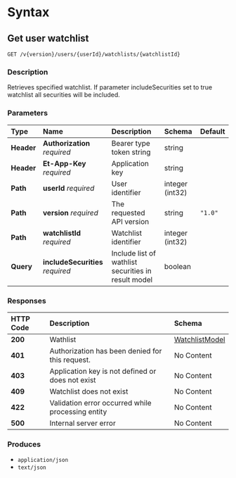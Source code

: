 # Syntax

## Get user watchlist

```text
GET /v{version}/users/{userId}/watchlists/{watchlistId}
```

### Description

Retrieves specified watchlist. If parameter includeSecurities set to true watchlist all securities will be included.

### Parameters

| Type | Name | Description | Schema | Default |
| :--- | :--- | :--- | :--- | :--- |
| **Header** | **Authorization**   _required_ | Bearer type token string | string |  |
| **Header** | **Et-App-Key**   _required_ | Application key | string |  |
| **Path** | **userId**   _required_ | User identifier | integer \(int32\) |  |
| **Path** | **version**   _required_ | The requested API version | string | `"1.0"` |
| **Path** | **watchlistId**   _required_ | Watchlist identifier | integer \(int32\) |  |
| **Query** | **includeSecurities**   _required_ | Include list of wathlist securities in result model | boolean |  |

### Responses

| HTTP Code | Description | Schema |
| :--- | :--- | :--- |
| **200** | Wathlist | [WatchlistModel](../../definitions.md#watchlistmodel) |
| **401** | Authorization has been denied for this request. | No Content |
| **403** | Application key is not defined or does not exist | No Content |
| **409** | Watchlist does not exist | No Content |
| **422** | Validation error occurred while processing entity | No Content |
| **500** | Internal server error | No Content |

### Produces

* `application/json`
* `text/json`

